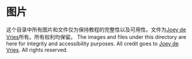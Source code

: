 # 图片

这个目录中所有图片和文件仅为保持教程的完整性以及可用性。文件为[Joey de Vries](http://joeydevries.com/)所有。所有权利均保留。
The images and files under this directory are here for integrity and accessibility purposes. All credit goes to [Joey de Vries](http://joeydevries.com/). All rights reserved.
